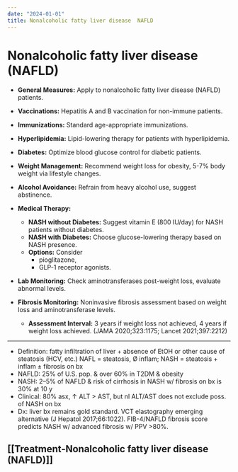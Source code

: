 ```yaml
---
date: "2024-01-01"
title: Nonalcoholic fatty liver disease  NAFLD
---
```



# Nonalcoholic fatty liver disease (NAFLD)

- **General Measures:** Apply to nonalcoholic fatty liver disease (NAFLD) patients.
- **Vaccinations:** Hepatitis A and B vaccination for non-immune patients.
- **Immunizations:** Standard age-appropriate immunizations.
- **Hyperlipidemia:** Lipid-lowering therapy for patients with hyperlipidemia.
- **Diabetes:** Optimize blood glucose control for diabetic patients.

- **Weight Management:** Recommend weight loss for obesity, 5-7% body weight via lifestyle changes.
- **Alcohol Avoidance:** Refrain from heavy alcohol use, suggest abstinence.
- **Medical Therapy:**

  - **NASH without Diabetes:** Suggest vitamin E (800 IU/day) for NASH patients without diabetes.
  - **NASH with Diabetes:** Choose glucose-lowering therapy based on NASH presence.
  - **Options:** Consider
    - pioglitazone,
    - GLP-1 receptor agonists.

- **Lab Monitoring:** Check aminotransferases post-weight loss, evaluate abnormal levels.
- **Fibrosis Monitoring:** Noninvasive fibrosis assessment based on weight loss and aminotransferase levels.
  - **Assessment Interval:** 3 years if weight loss not achieved, 4 years if weight loss achieved.
    (JAMA 2020;323:1175; Lancet 2021;397:2212)

---
- Definition: fatty infiltration of liver + absence of EtOH or other cause of steatosis (HCV, etc.)
  NAFL = steatosis, Ø inflam; NASH = steatosis + inflam ± fibrosis on bx
- NAFLD: 25% of U.S. pop. & over 60% in T2DM & obesity
- NASH: 2–5% of NAFLD & risk of cirrhosis in NASH w/ fibrosis on bx is 30% at 10 y
- Clinical: 80% asx, ↑ ALT > AST, but nl ALT/AST does not exclude poss. of NASH on bx
- Dx: liver bx remains gold standard. VCT elastography emerging alternative (J Hepatol 2017;66:1022). FIB-4/NAFLD fibrosis score predicts NASH w/ advanced fibrosis w/ PPV >80%.
## [[Treatment-Nonalcoholic fatty liver disease (NAFLD)]]
